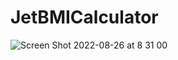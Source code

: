 # JetBMICalculator

![Screen Shot 2022-08-26 at 8 31 00](https://user-images.githubusercontent.com/66544606/186786616-a006d339-8652-495d-a17c-335a6205b481.png)
